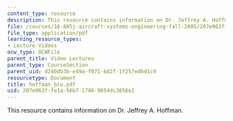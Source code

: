 ```yaml
---
content_type: resource
description: This resource contains information on Dr. Jeffrey A. Hoffman.
file: /courses/16-885j-aircraft-systems-engineering-fall-2005/207e063ffe1a56b717869654dc3856e1_hoffman_bio.pdf
file_type: application/pdf
learning_resource_types:
- Lecture Videos
ocw_type: OCWFile
parent_title: Video Lectures
parent_type: CourseSection
parent_uid: d240db3b-e49a-f071-bd2f-1f257ed6d1c9
resourcetype: Document
title: hoffman_bio.pdf
uid: 207e063f-fe1a-56b7-1786-9654dc3856e1
---
```

This resource contains information on Dr. Jeffrey A. Hoffman.


